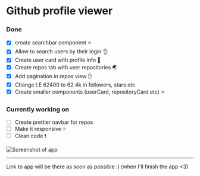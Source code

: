# Github profile viewer

### Done

- [x] create searchbar component :star:
- [x] Allow to search users by their login :ok_hand:
- [x] Create user card with profile info :kiss:
- [x] Create repos tab with user repositories :earth_asia:
- [x] Add pagination in repos view :hand:
- [x] Change I.E 62400 to 62.4k in followers, stars etc.
- [x] Create smaller components (userCard, repositoryCard etc) :star:

### Currently working on

- [ ] Create prettier navbar for repos
- [ ] Make it responsive :sweat_drops:
- [ ] Clean code :exclamation:

![Screenshot of app](https://cdn.discordapp.com/attachments/742693540856856618/744960598151921714/unknown.png)

---

Link to app will be there as soon as possible :) (when I'll finish the app <3)
